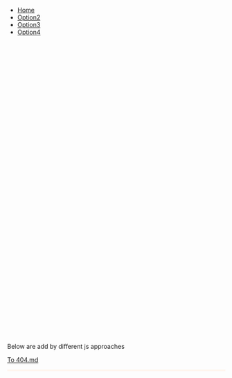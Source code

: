 <link rel="stylesheet" type="text/css" href="style/style1.css">
<script src="https://kit.fontawesome.com/f46a3c561e.js" crossorigin="anonymous"></script>

<nav class="sticky">
   <ul class="menubar">
      <li class="menubar active"><a href="https://mananoy.github.io"><i class="fas fa-home"></i> Home</a></li>
      <li class="menubar"><a href="https://mananoy.github.io/pages/404"><i class="fas fa-house-user"></i> Option2</a></li>
      <li class="menubar"><a href="https://mananoy.github.io/pages/404"><i class="fas fa-archive"></i> Option3</a></li>
      <li class="menubar"><a href="https://mananoy.github.io/pages/404"><i class="fas fa-address-card"></i> Option4</a></li>
   </ul>
</nav>

<br/>
<br/>
<br/>
<br/>
<br/>
<br/>
<br/>
<br/>
<br/>
<br/>
<br/>
<br/>
<br/>
<br/>
<br/>
<br/>
<br/>
<br/>
<br/>
<br/>
<br/>
<br/>
<br/>
<br/>
<br/>
<br/>
<br/>
<br/>
<br/>
<br/>
<br/>
<br/>
<br/>
<br/>
<br/>
<br/>
<br/>
<br/>
<br/>
<br/>

<p title="Oh~ You even hover on me~~"> Below are add by different js approaches </p>

[To 404.md](https://mananoy.github.io/pages/404)


<div style="background-color: Grey; border:2px solid SeaShell;">
  <div id="text1"></div>
  <div id="text2"></div>
  <div id="text3"></div>
</div>

<!--This time we can put the script tags anywhere we like as the jQuery callback function will be only executed when the DOM is ready. The only limitation is that we need to load our code after we have loaded jQuery itself.-->
<script src="https://code.jquery.com/jquery-3.2.1.min.js"></script>
<script src="script/test.js"></script>

<!--we would like to get some data from the server. As we cannot run anything on the server we cannot get dynamic data, but we can store the data in JSON files and load them using the Ajax methods provided by jQuery.-->
<script src="script/json.js"></script>

<!--The JavaScript code must come at the end so by the time it is executed the DOM is ready. Otherwise the JavaScript code will not find the HTML element.-->
<script>
document.getElementById("text2").innerHTML = "Text added by JavaScript code";
</script>

